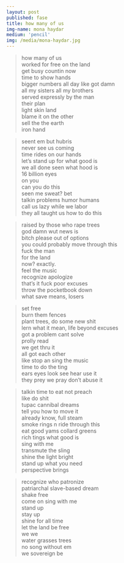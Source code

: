 ```yaml
---
layout: post
published: fase
title: how many of us
img-name: mona haydar
medium: 'pencil'
img: /media/mona-haydar.jpg
---
```

>how many of us  
worked for free on the land   
get busy countin now  
time to show hands  
bigger numbers all day like got damn  
all my sisters all my brothers  
served expressly by the man  
their plan  
light skin land  
blame it on the other  
sell the the earth  
iron hand  
  
>seent em but hubris  
never see us coming  
time rides on our hands  
let’s stand up for what good is  
we all done seen what hood is  
16 billion eyes  
on you  
can you do this  
seen me sweat? bet  
talkin problems humor humans  
call us lazy while we labor  
they all taught us how to do this  
  
>raised by those who rape trees  
god damn wut news is  
bitch please out of options  
you could probably move through this  
fuck the man  
for the land  
now? exactly.  
feel the music  
recognize apologize  
that’s it fuck poor excuses  
throw the pocketbook down  
what save means, losers  
  
>set free  
burn them fences   
plant trees, do some new shit  
lern what it mean, life beyond excuses  
got a problem cant solve  
prolly read  
we get thru it  
all got each other  
like stop an sing the music  
time to do the ting  
ears eyes look see hear use it  
they prey we pray don’t abuse it  
  
>talkin time to eat not preach  
like do shit  
tupac cannibal dreams  
tell you how to move it  
already know, full steam  
smoke rings n ride through this  
eat good yams collard greens  
rich tings what good is  
sing with me  
transmute the sling  
shine the light bright  
stand up what you need  
perspective brings  
  
>recognize who patronize  
patriarchal slave-based dream  
shake free  
come on sing with me  
stand up  
stay up  
shine for all time  
let the land be free  
we we  
water grasses trees  
no song without em  
we sovereign be  
